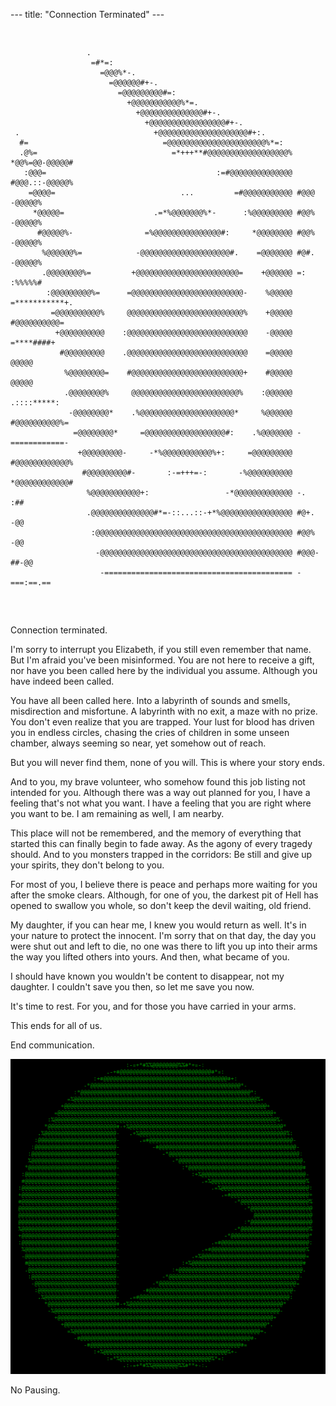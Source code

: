 --- title: "Connection Terminated" ---
<script type="text/javascript" src="js\connectionterminated.js"></script>
<!-- Google Tag Manager -->
<script>
    (function(w,d,s,l,i){w[l]=w[l]||[];w[l].push({'gtm.start':
    new Date().getTime(),event:'gtm.js'});var f=d.getElementsByTagName(s)[0],
    j=d.createElement(s),dl=l!='dataLayer'?'&l='+l:'';j.async=true;j.src=
    'https://www.googletagmanager.com/gtm.js?id='+i+dl;f.parentNode.insertBefore(j,f);
    })(window,document,'script','dataLayer','GTM-WZ946DH');
</script>
<!-- End Google Tag Manager -->
<script async src="https://pagead2.googlesyndication.com/pagead/js/adsbygoogle.js?client=ca-pub-1455382176703207" crossorigin="anonymous"></script>

<body class="blackbg">
  <pre class="ascii">
                                                                                          
                                                                                          
                                                                                          
                                                                                          
                                                                                          
                     .                                                                    
                      =#*=:                                                               
                        =@@@%*-.                                                          
                          =@@@@@@#+-.                                                     
                            =@@@@@@@@@#=:                                                 
                              +@@@@@@@@@@@%*=.                                            
                                +@@@@@@@@@@@@@@#+-.                                       
                                  +@@@@@@@@@@@@@@@@@#+-.                                  
     .                              +@@@@@@@@@@@@@@@@@@@@#+:.                             
      #=                              =@@@@@@@@@@@@@@@@@@@@@@%*=:                         
      .@%=                              =*+++**#@@@@@@@@@@@@@@@@@@% *@@%=@@-@@@@@#        
       :@@@=                                      :=#@@@@@@@@@@@@@@ #@@@.::-@@@@@%        
        =@@@@=                            ...         =#@@@@@@@@@@@ #@@@   -@@@@@%        
         *@@@@@=                    .=*%@@@@@@@%*-      :%@@@@@@@@@ #@@%   -@@@@@%        
          #@@@@@%-                =%@@@@@@@@@@@@@@@#:     *@@@@@@@@ #@@%   -@@@@@%        
           %@@@@@@%=            -@@@@@@@@@@@@@@@@@@@@#.    =@@@@@@@ #@#.   -@@@@@%        
           .@@@@@@@@%=         +@@@@@@@@@@@@@@@@@@@@@@@=    +@@@@@@ =:     :%%%%%#        
            :@@@@@@@@@%=      =@@@@@@@@@@@@@@@@@@@@@@@@@-    %@@@@@ =***********+.        
             =@@@@@@@@@@%     @@@@@@@@@@@@@@@@@@@@@@@@@@%    +@@@@@ #@@@@@@@@@@=          
              +@@@@@@@@@@    :@@@@@@@@@@@@@@@@@@@@@@@@@@@    -@@@@@ =****####+            
               #@@@@@@@@@    .@@@@@@@@@@@@@@@@@@@@@@@@@@@    =@@@@@      @@@@@            
                %@@@@@@@@=    #@@@@@@@@@@@@@@@@@@@@@@@@@+    #@@@@@      @@@@@            
                .@@@@@@@@%     @@@@@@@@@@@@@@@@@@@@@@@@%    :@@@@@@ .::::*****:           
                 -@@@@@@@@*    .%@@@@@@@@@@@@@@@@@@@@@*     %@@@@@@ #@@@@@@@@@@%=         
                  =@@@@@@@@*     =@@@@@@@@@@@@@@@@@@#:    .%@@@@@@@ -============-        
                   +@@@@@@@@@-     -*%@@@@@@@@@@@%+:     =@@@@@@@@@ #@@@@@@@@@@@@%        
                    #@@@@@@@@@#-       :-=+++=-:       -%@@@@@@@@@@ *@@@@@@@@@@@@#        
                     %@@@@@@@@@@@+:                 -*@@@@@@@@@@@@@ -.     :##            
                     .@@@@@@@@@@@@@@#*=-::...::-+*%@@@@@@@@@@@@@@@@ #@+.   -@@            
                      :@@@@@@@@@@@@@@@@@@@@@@@@@@@@@@@@@@@@@@@@@@@@ #@@%   -@@            
                       -@@@@@@@@@@@@@@@@@@@@@@@@@@@@@@@@@@@@@@@@@@@ #@@@-##-@@            
                        -========================================== -===:==.==            
  </pre>
<p class="consoletext">
Connection terminated.

I'm sorry to interrupt you Elizabeth, if you still even remember that name. But I'm afraid you've been misinformed. You are not here to receive a gift, nor have you been called here by the individual you assume. Although you have indeed been called.

You have all been called here. Into a labyrinth of sounds and smells, misdirection and misfortune. A labyrinth with no exit, a maze with no prize. You don't even realize that you are trapped. Your lust for blood has driven you in endless circles, chasing the cries of children in some unseen chamber, always seeming so near, yet somehow out of reach.

But you will never find them, none of you will. This is where your story ends.

And to you, my brave volunteer, who somehow found this job listing not intended for you. Although there was a way out planned for you, I have a feeling that's not what you want. I have a feeling that you are right where you want to be. I am remaining as well, I am nearby.

This place will not be remembered, and the memory of everything that started this can finally begin to fade away. As the agony of every tragedy should. And to you monsters trapped in the corridors: Be still and give up your spirits, they don't belong to you.

For most of you, I believe there is peace and perhaps more waiting for you after the smoke clears. Although, for one of you, the darkest pit of Hell has opened to swallow you whole, so don't keep the devil waiting, old friend.

My daughter, if you can hear me, I knew you would return as well. It's in your nature to protect the innocent. I'm sorry that on that day, the day you were shut out and left to die, no one was there to lift you up into their arms the way you lifted others into yours. And then, what became of you.

I should have known you wouldn't be content to disappear, not my daughter. I couldn't save you then, so let me save you now.

It's time to rest. For you, and for those you have carried in your arms.

This ends for all of us.

End communication.
</p>
<audio id="music" preload="auto" loop="true">
<source src="connect.mp3" type="audio/mp3">
Your browser does not support the audio element.
</audio>
<img id="play" src="info\about\greymesa\connectionterminated\play.png">
<p id="pause">No Pausing.</p>
</body>                                                                                 
                                                                                          
                                                                                          
                                                                                          
                                                                                          
                                                                                          
                                                                                          
                                                                                          
